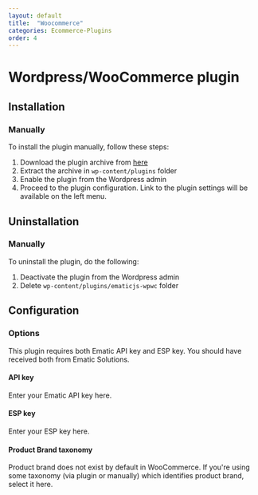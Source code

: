 ```yaml
---
layout: default
title:  "Woocommerce"
categories: Ecommerce-Plugins
order: 4
---
```


# Wordpress/WooCommerce plugin

## Installation

### Manually

To install the plugin manually, follow these steps:

1.  Download the plugin archive from [here](http://api.ematicsolutions.com/v1/plugins/dist/ematicjs-wpwc_v1.0.8.zip)
2.  Extract the archive in `wp-content/plugins` folder
3.  Enable the plugin from the Wordpress admin
4.  Proceed to the plugin configuration. Link to the plugin settings will be available on the left menu.

## Uninstallation

### Manually

To uninstall the plugin, do the following:

1.  Deactivate the plugin from the Wordpress admin
2.  Delete `wp-content/plugins/ematicjs-wpwc` folder

## Configuration

### Options

This plugin requires both Ematic API key and ESP key. You should have received both from Ematic Solutions.

#### API key

Enter your Ematic API key here.

#### ESP key

Enter your ESP key here.

#### Product Brand taxonomy

Product brand does not exist by default in WooCommerce. If you're using some taxonomy (via plugin or manually) which identifies product brand, select it here.